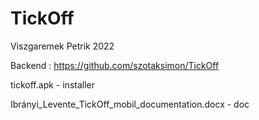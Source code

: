 # TickOff
Viszgaremek Petrik 2022

Backend : https://github.com/szotaksimon/TickOff

tickoff.apk - installer

Ibrányi_Levente_TickOff_mobil_documentation.docx - doc
